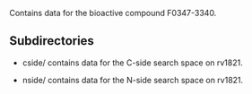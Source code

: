 Contains data for the bioactive compound F0347-3340.

## Subdirectories

- cside/ contains data for the C-side search space on rv1821.

- nside/ contains data for the N-side search space on rv1821.

